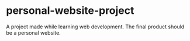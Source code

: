 # personal-website-project
A project made while learning web development. The final product should be a personal website.
